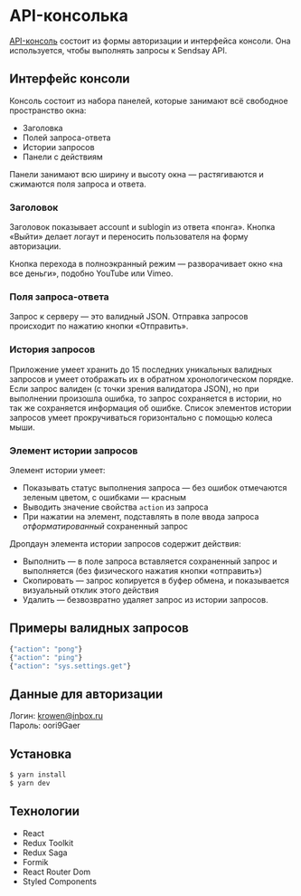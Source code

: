 # API-консолька   
   
[API-консоль](https://boiling-badlands-88933.herokuapp.com) состоит из формы авторизации и интерфейса консоли. Она используется, чтобы выполнять запросы к Sendsay API.   
   

## Интерфейс консоли   

Консоль состоит из набора панелей, которые занимают всё свободное пространство окна:   
   
- Заголовка   
- Полей запроса-ответа   
- Истории запросов   
- Панели с действиям   
   
Панели занимают всю ширину и высоту окна — растягиваются и сжимаются поля запроса и ответа.   
   

### Заголовок   

Заголовок показывает account и sublogin из ответа «понга». Кнопка «Выйти» делает логаут и переносить пользователя на форму авторизации.
   
Кнопка перехода в полноэкранный режим — разворачивает окно «на все деньги», подобно YouTube или Vimeo.   
   

### Поля запроса-ответа   

Запрос к серверу — это валидный JSON. Отправка запросов происходит по нажатию кнопки «Отправить».   
   

### История запросов   

Приложение умеет хранить до 15 последних уникальных валидных запросов и умеет отображать их в обратном хронологическом порядке. Если запрос валиден (с точки зрения валидатора JSON), но при выполнении произошла ошибка, то запрос сохраняется в истории, но так же сохраняется информация об ошибке. Список элементов истории запросов умеет прокручиваться горизонтально с помощью колеса мыши.   
   

### Элемент истории запросов

Элемент истории умеет:   
   
- Показывать статус выполнения запроса — без ошибок отмечаются зеленым цветом, с ошибками — красным   
- Выводить значение свойства `action` из запроса    
- При нажатии на элемент, подставлять в поле ввода запроса *отформатированный* сохраненный запрос   
   
Дропдаун элемента истории запросов содержит действия:   

- Выполнить — в поле запроса вставляется сохраненный запрос и выполняется (без физического нажатия кнопки «отправить»)   
- Скопировать — запрос копируется в буфер обмена, и показывается визуальный отклик этого действия   
- Удалить — безвозвратно удаляет запрос из истории запросов.   
   
## Примеры валидных запросов   
   
```sh
{"action": "pong"}   
{"action": "ping"}   
{"action": "sys.settings.get"}  
``` 
   
## Данные для авторизации   
   
Логин: krowen@inbox.ru   
Пароль: oori9Gaer 
   

## Установка   
```sh
$ yarn install  
$ yarn dev   
``` 
   
## Технологии   
   
* React   
* Redux Toolkit   
* Redux Saga
* Formik   
* React Router Dom   
* Styled Components 
